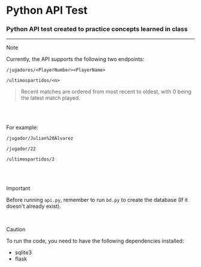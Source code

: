 # Python API Test

### Python API test created to practice concepts learned in class

---

> [!NOTE]  
> Currently, the API supports the following two endpoints:

```
/jugadores/<PlayerNumber><PlayerName>
```

```
/ultimospartidos/<n>
```

> Recent matches are ordered from most recent to oldest, with 0 being the latest match played.

<br><br>

For example:

```
/jugador/Julian%20Álvarez
```

```
/jugador/22
```

```
/ultimospartidos/2
```

<br><br>

> [!IMPORTANT]  
> Before running `api.py`, remember to run `bd.py` to create the database (If it doesn't already exist).

<br>

> [!CAUTION]  
> To run the code, you need to have the following dependencies installed:

- sqlite3  
- flask

